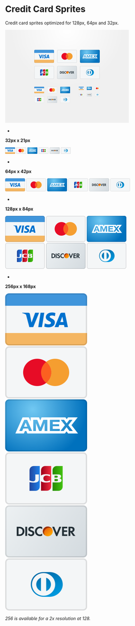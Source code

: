 # Credit Card Sprites

Credit card sprites optimized for 128px, 64px and 32px.

<img src="dribbble.png" alt="credit card sprites" width="400" height="300">

-
**32px x 21px**

<img src="32/visa.png" alt="visa sprite" width="32" height="21">
<img src="32/mastercard.png" alt="mastercard sprite" width="32" height="21">
<img src="32/amex.png" alt="amex sprite" width="32" height="21">
<img src="32/jcb.png" alt="jcb sprite" width="32" height="21">
<img src="32/discover.png" alt="discover sprite" width="32" height="21">
<img src="32/dinersclub.png" alt="dinersclub sprite" width="32" height="21">

-
**64px x 42px**

<img src="64/visa.png" alt="visa sprite" width="64" height="42">
<img src="64/mastercard.png" alt="mastercard sprite" width="64" height="42">
<img src="64/amex.png" alt="amex sprite" width="64" height="42">
<img src="64/jcb.png" alt="jcb sprite" width="64" height="42">
<img src="64/discover.png" alt="discover sprite" width="64" height="42">
<img src="64/dinersclub.png" alt="dinersclub sprite" width="64" height="42">

-
**128px x 84px**

<img src="128/visa.png" alt="visa sprite" width="128" height="84">
<img src="128/mastercard.png" alt="mastercard sprite" width="128" height="84">
<img src="128/amex.png" alt="amex sprite" width="128" height="84">
<br>
<img src="128/jcb.png" alt="jcb sprite" width="128" height="84">
<img src="128/discover.png" alt="discover sprite" width="128" height="84">
<img src="128/dinersclub.png" alt="dinersclub sprite" width="128" height="84">

-
**256px x 168px**

<img src="256/visa.png" alt="visa sprite" width="265" height="168">
<img src="256/mastercard.png" alt="mastercard sprite" width="265" height="168">
<br>
<img src="256/amex.png" alt="amex sprite" width="265" height="168">
<img src="256/jcb.png" alt="jcb sprite" width="265" height="168">
<br>
<img src="256/discover.png" alt="discover sprite" width="265" height="168">
<img src="256/dinersclub.png" alt="dinersclub sprite" width="265" height="168">

_256 is available for a 2x resolution at 128._
